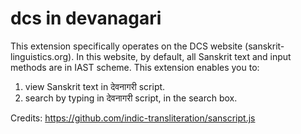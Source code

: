 # dcs in devanagari

This extension specifically operates on the DCS website (sanskrit-linguistics.org). In this website, by default, all Sanskrit text and input methods are in IAST scheme. This extension enables you to:
1. view Sanskrit text in देवनागरी script.
2. search by typing in देवनागरी script, in the search box.

Credits: 
https://github.com/indic-transliteration/sanscript.js
